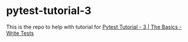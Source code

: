 # pytest-tutorial-3

This is the repo to help with tutorial for [Pytest Tutorial - 3 | The Basics - Write Tests](https://www.automation-concepts.co.in/2022/08/pytest-tutorial-3-basics-write-tests.html)

